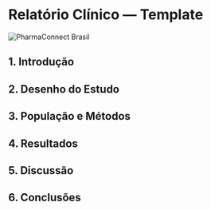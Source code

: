 # Relatório Clínico — Template

![PharmaConnect Brasil](/lovable-uploads/445e4223-5418-4de4-90fe-41c01a9dda35.png)

## 1. Introdução
## 2. Desenho do Estudo
## 3. População e Métodos
## 4. Resultados
## 5. Discussão
## 6. Conclusões